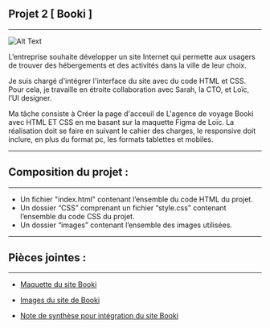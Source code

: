 
## Projet 2  [ Booki ]
------------------
![Alt Text](https://user.oc-static.com/upload/2022/06/20/16557256333819_FR_1155_P3_Banner-Booki.png)

L’entreprise souhaite développer un site Internet qui permette aux usagers de trouver des hébergements et des activités dans la ville de leur choix.

Je suis chargé d'intégrer l'interface du site avec du code HTML et CSS. Pour cela, je travaille en étroite collaboration avec Sarah, la CTO, et Loïc, l’UI designer.

Ma tâche consiste à Créer la page d'acceuil de L'agence de voyage Booki avec HTML ET CSS en me basant sur la maquette Figma de Loïc. 
La réalisation doit se faire en suivant le cahier des charges, le responsive doit inclure, en plus du format pc, les formats tablettes et mobiles.

--------------------

## Composition du projet :
--------------------
* Un fichier "index.html" contenant l’ensemble du code HTML du projet.
* Un dossier “CSS” comprenant un fichier “style.css” contenant l’ensemble du code CSS du projet.
* Un dossier “images” contenant l’ensemble des images utilisées.
------------------------------
## Pièces jointes :
-----------------------------
* [Maquette du site Booki](https://www.figma.com/file/aen32jonHhD7JnIEL2b3sE/Maquettes-Booki-(desktop%2C-mobile%2C-tablette)?node-id=3%3A0&t=qANwIVXnzdrNrcoH-0)

* [Images du site de Booki](https://course.oc-static.com/projects/D%C3%A9veloppeur+Web/DWP_P3+HTML+CSS+Booki/Images+Booki.zip)

* [Note de synthèse pour intégration du site Booki](https://course.oc-static.com/projects/D%C3%A9veloppeur+Web/IW_P3+HTML+CSS+Booki/Note+de+synthe%CC%80se+pour+inte%CC%81gration+du+site+Booki+(IW).pdf)
